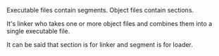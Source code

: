 Executable files contain segments. Object files contain sections.

It's linker who takes one or more object files and combines them into a single executable file.

It can be said that section is for linker and segment is for loader.
